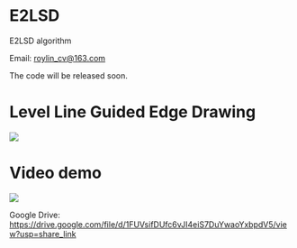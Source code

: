 # E2LSD
E2LSD algorithm

Email: roylin_cv@163.com

The code will be released soon.

# Level Line Guided Edge Drawing
[![](https://github.com/roylin1229/E2LSD/blob/main/level_line_guided_edge_drawing.gif)](https://drive.google.com/file/d/1cl5ByQVWHgpcfRRC5zCfc-aoAacj3-Y8/view?usp=share_link)  

# Video demo

[![](https://github.com/roylin1229/E2LSD/blob/main/loc_demo.gif)](https://drive.google.com/file/d/1FUVsifDUfc6vJI4eiS7DuYwaoYxbpdV5/view?usp=share_link)  

Google Drive: https://drive.google.com/file/d/1FUVsifDUfc6vJI4eiS7DuYwaoYxbpdV5/view?usp=share_link  
